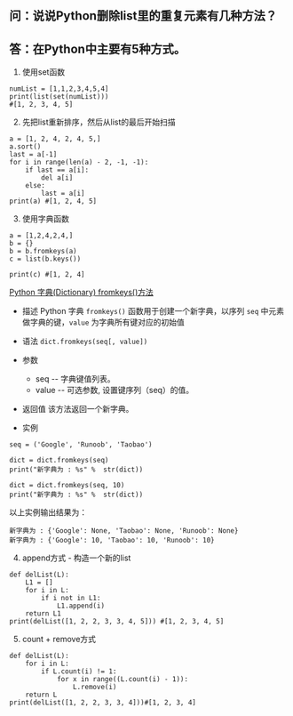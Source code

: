 ## 问：说说Python删除list里的重复元素有几种方法？

## 答：在Python中主要有5种方式。

1. 使用set函数
```
numList = [1,1,2,3,4,5,4]
print(list(set(numList)))
#[1, 2, 3, 4, 5]
```

2. 先把list重新排序，然后从list的最后开始扫描
```
a = [1, 2, 4, 2, 4, 5,]
a.sort()
last = a[-1]
for i in range(len(a) - 2, -1, -1):
    if last == a[i]:
        del a[i]
    else:
        last = a[i]
print(a) #[1, 2, 4, 5]
```

3. 使用字典函数
```
a = [1,2,4,2,4,]
b = {}
b = b.fromkeys(a)
c = list(b.keys())

print(c) #[1, 2, 4]
```
[Python 字典(Dictionary) fromkeys()方法](https://www.runoob.com/python/att-dictionary-fromkeys.html)

- 描述
Python 字典 `fromkeys()` 函数用于创建一个新字典，以序列 `seq` 中元素做字典的键，`value` 为字典所有键对应的初始值

- 语法
```dict.fromkeys(seq[, value])```

- 参数
   - seq -- 字典键值列表。
   - value -- 可选参数, 设置键序列（seq）的值。

- 返回值
该方法返回一个新字典。

- 实例
```
seq = ('Google', 'Runoob', 'Taobao')
 
dict = dict.fromkeys(seq)
print("新字典为 : %s" %  str(dict))
 
dict = dict.fromkeys(seq, 10)
print("新字典为 : %s" %  str(dict))
```
以上实例输出结果为：
```
新字典为 : {'Google': None, 'Taobao': None, 'Runoob': None}
新字典为 : {'Google': 10, 'Taobao': 10, 'Runoob': 10}
```

4. append方式 - 构造一个新的list
```
def delList(L):
    L1 = []
    for i in L:
        if i not in L1:
            L1.append(i)
    return L1
print(delList([1, 2, 2, 3, 3, 4, 5])) #[1, 2, 3, 4, 5]
```

5. count + remove方式
```
def delList(L):
    for i in L:
        if L.count(i) != 1:
            for x in range((L.count(i) - 1)):
                L.remove(i)
    return L
print(delList([1, 2, 2, 3, 3, 4]))#[1, 2, 3, 4]
```